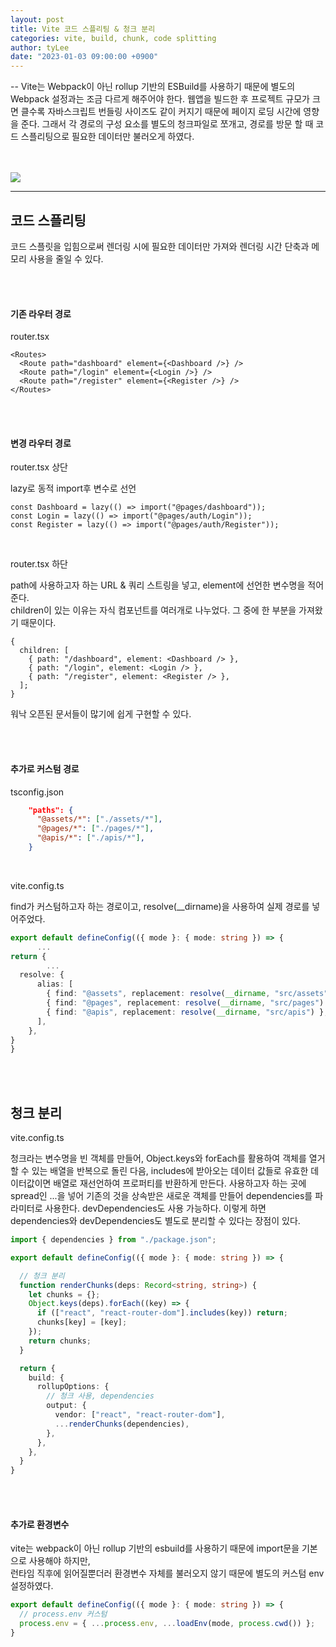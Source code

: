 ```yaml
---
layout: post
title: Vite 코드 스플리팅 & 청크 분리
categories: vite, build, chunk, code splitting
author: tyLee
date: "2023-01-03 09:00:00 +0900"
---
```


-- Vite는 Webpack이 아닌 rollup 기반의 ESBuild를 사용하기 때문에 별도의 Webpack 설정과는 조금 다르게 해주어야 한다. 웹앱을 빌드한 후 프로젝트 규모가 크면 클수록 자바스크립트 번들링 사이즈도 같이 커지기 때문에 페이지 로딩 시간에 영향을 준다. 그래서 각 경로의 구성 요소를 별도의 청크파일로 쪼개고, 경로를 방문 할 때 코드 스플리팅으로 필요한 데이터만 불러오게 하였다.

<br>
<br>

<img src="{{'/assets/img/vite/vite_logo2.png' | relative_url}}" style="margin: 0 auto;">

<br>
<hr>

## 코드 스플리팅

코드 스플릿을 입힘으로써 렌더링 시에 필요한 데이터만 가져와 렌더링 시간 단축과 메모리 사용을 줄일 수 있다.

<br>
<br>

#### 기존 라우터 경로

router.tsx

```tsx
<Routes>
  <Route path="dashboard" element={<Dashboard />} />
  <Route path="/login" element={<Login />} />
  <Route path="/register" element={<Register />} />
</Routes>
```

<br>
<br>

#### 변경 라우터 경로

router.tsx 상단

lazy로 동적 import후 변수로 선언

```tsx
const Dashboard = lazy(() => import("@pages/dashboard"));
const Login = lazy(() => import("@pages/auth/Login"));
const Register = lazy(() => import("@pages/auth/Register"));
```

<br>

router.tsx 하단

path에 사용하고자 하는 URL & 쿼리 스트링을 넣고, element에 선언한 변수명을 적어준다.  
children이 있는 이유는 자식 컴포넌트를 여러개로 나누었다. 그 중에 한 부분을 가져왔기 때문이다.

```tsx
{
  children: [
    { path: "/dashboard", element: <Dashboard /> },
    { path: "/login", element: <Login /> },
    { path: "/register", element: <Register /> },
  ];
}
```

워낙 오픈된 문서들이 많기에 쉽게 구현할 수 있다.

<br>
<br>

#### 추가로 커스텀 경로

tsconfig.json

```json
    "paths": {
      "@assets/*": ["./assets/*"],
      "@pages/*": ["./pages/*"],
      "@apis/*": ["./apis/*"],
    }
```

<br>

vite.config.ts

find가 커스텀하고자 하는 경로이고, resolve(\_\_dirname)을 사용하여 실제 경로를 넣어주었다.

```ts
export default defineConfig(({ mode }: { mode: string }) => {
      ...
return {
        ...
  resolve: {
      alias: [
        { find: "@assets", replacement: resolve(__dirname, "src/assets") },
        { find: "@pages", replacement: resolve(__dirname, "src/pages") },
        { find: "@apis", replacement: resolve(__dirname, "src/apis") },
      ],
    },
}
}
```

<br>
<br>

## 청크 분리

vite.config.ts

청크라는 변수명을 빈 객체를 만들어, Object.keys와 forEach를 활용하여 객체를 열거 할 수 있는 배열을 반복으로 돌린 다음, includes에 받아오는 데이터 값들로 유효한 데이터값이면 배열로 재선언하여 프로퍼티를 반환하게 만든다. 사용하고자 하는 곳에 spread인 ...을 넣어 기존의 것을 상속받은 새로운 객체를 만들어 dependencies를 파라미터로 사용한다. devDependencies도 사용 가능하다. 이렇게 하면 dependencies와 devDependencies도 별도로 분리할 수 있다는 장점이 있다.

```ts
import { dependencies } from "./package.json";

export default defineConfig(({ mode }: { mode: string }) => {

  // 청크 분리
  function renderChunks(deps: Record<string, string>) {
    let chunks = {};
    Object.keys(deps).forEach((key) => {
      if (["react", "react-router-dom"].includes(key)) return;
      chunks[key] = [key];
    });
    return chunks;
  }

  return {
    build: {
      rollupOptions: {
        // 청크 사용, dependencies
        output: {
          vendor: ["react", "react-router-dom"],
          ...renderChunks(dependencies),
        },
      },
    },
  }
}
```

<br>
<br>

#### 추가로 환경변수

vite는 webpack이 아닌 rollup 기반의 esbuild를 사용하기 때문에 import문을 기본으로 사용해야 하지만,  
런타임 직후에 읽어질뿐더러 환경변수 자체를 불러오지 않기 때문에 별도의 커스텀 env 설정하였다.

```ts
export default defineConfig(({ mode }: { mode: string }) => {
  // process.env 커스텀
  process.env = { ...process.env, ...loadEnv(mode, process.cwd()) };
}
```

<br>
<br>
